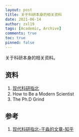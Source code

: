 ```yaml
---
layout: post
title: 关于科研本身的相关资料
date: 2021-06-14
author: zxl19
tags: [Academic, Archive]
comments: true
toc: true
pinned: false
---
```


关于科研本身的相关资料。

<!-- more -->

## 资料

1. [现代科研指北](https://github.com/yufree/sciguide)
2. How to Be a Modern Scientist
3. The Ph.D Grind

## 参考

1. [现代科研指北-于淼的文章-知乎](https://zhuanlan.zhihu.com/p/305646861)
